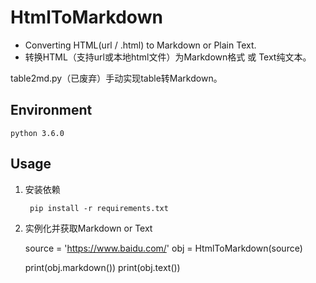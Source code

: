 # HtmlToMarkdown
- Converting HTML(url / .html) to Markdown or Plain Text.
- 转换HTML（支持url或本地html文件）为Markdown格式 或 Text纯文本。

table2md.py（已废弃）手动实现table转Markdown。

## Environment
    python 3.6.0

## Usage

1. 安装依赖

        pip install -r requirements.txt

2. 实例化并获取Markdown or Text

    source = 'https://www.baidu.com/'
    obj = HtmlToMarkdown(source)

    print(obj.markdown())
    print(obj.text())